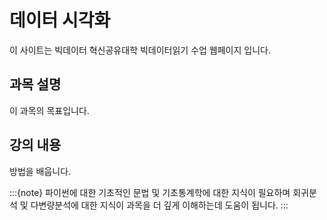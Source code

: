 # 데이터 시각화

이 사이트는 빅데이터 혁신공유대학 빅데이터읽기 수업 웹페이지 입니다. 

## 과목 설명 

이 과목의 목표입니다. 



## 강의 내용 

 방법을 배웁니다. 


 
:::{note}
파이썬에 대한 기초적인 문법 및 기초통계학에 대한 지식이 필요하며 회귀분석 및 다변량분석에 대한 지식이 과목을 더 깊게 이해하는데 도움이 됩니다. 
:::

